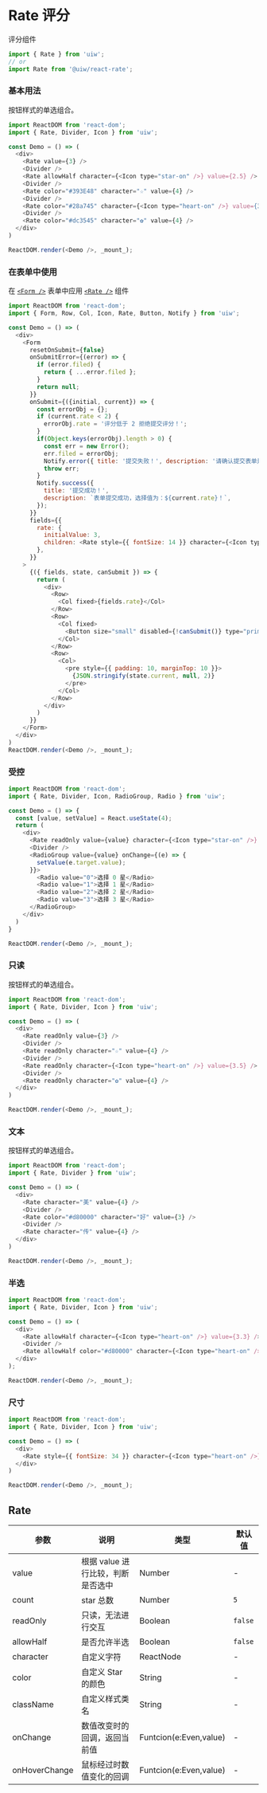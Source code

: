 Rate 评分
===

评分组件

```jsx
import { Rate } from 'uiw';
// or
import Rate from '@uiw/react-rate';
```

### 基本用法

按钮样式的单选组合。

<!--rehype:bgWhite=true&codeSandbox=true&codePen=true-->
```js
import ReactDOM from 'react-dom';
import { Rate, Divider, Icon } from 'uiw';

const Demo = () => (
  <div>
    <Rate value={3} />
    <Divider />
    <Rate allowHalf character={<Icon type="star-on" />} value={2.5} />
    <Divider />
    <Rate color="#393E48" character="☆" value={4} />
    <Divider />
    <Rate color="#28a745" character={<Icon type="heart-on" />} value={3} />
    <Divider />
    <Rate color="#dc3545" character="✿" value={4} />
  </div>
)

ReactDOM.render(<Demo />, _mount_);
```

### 在表单中使用

在 [`<Form />`](#/components/form) 表单中应用 [`<Rate />`](#/components/rate) 组件

<!--rehype:bgWhite=true&codeSandbox=true&codePen=true-->
```js
import ReactDOM from 'react-dom';
import { Form, Row, Col, Icon, Rate, Button, Notify } from 'uiw';

const Demo = () => (
  <div>
    <Form
      resetOnSubmit={false}
      onSubmitError={(error) => {
        if (error.filed) {
          return { ...error.filed };
        }
        return null;
      }}
      onSubmit={({initial, current}) => {
        const errorObj = {};
        if (current.rate < 2) {
          errorObj.rate = '评分低于 2 拒绝提交评分！';
        }
        if(Object.keys(errorObj).length > 0) {
          const err = new Error();
          err.filed = errorObj;
          Notify.error({ title: '提交失败！', description: '请确认提交表单是否正确！' });
          throw err;
        }
        Notify.success({
          title: '提交成功！',
          description: `表单提交成功，选择值为：${current.rate}！`,
        });
      }}
      fields={{
        rate: {
          initialValue: 3,
          children: <Rate style={{ fontSize: 14 }} character={<Icon type="star-on" />} />
        },
      }}
    >
      {({ fields, state, canSubmit }) => {
        return (
          <div>
            <Row>
              <Col fixed>{fields.rate}</Col>
            </Row>
            <Row>
              <Col fixed>
                <Button size="small" disabled={!canSubmit()} type="primary" htmlType="submit">提交</Button>
              </Col>
            </Row>
            <Row>
              <Col>
                <pre style={{ padding: 10, marginTop: 10 }}>
                  {JSON.stringify(state.current, null, 2)}
                </pre>
              </Col>
            </Row>
          </div>
        )
      }}
    </Form>
  </div>
)
ReactDOM.render(<Demo />, _mount_);
```

### 受控

<!--rehype:bgWhite=true&codeSandbox=true&codePen=true-->
```js
import ReactDOM from 'react-dom';
import { Rate, Divider, Icon, RadioGroup, Radio } from 'uiw';

const Demo = () => {
  const [value, setValue] = React.useState(4);
  return (
    <div>
      <Rate readOnly value={value} character={<Icon type="star-on" />} />
      <Divider />
      <RadioGroup value={value} onChange={(e) => {
        setValue(e.target.value);
      }}>
        <Radio value="0">选择 0 星</Radio>
        <Radio value="1">选择 1 星</Radio>
        <Radio value="2">选择 2 星</Radio>
        <Radio value="3">选择 3 星</Radio>
      </RadioGroup>
    </div>
  )
}

ReactDOM.render(<Demo />, _mount_);
```

### 只读

按钮样式的单选组合。

<!--rehype:bgWhite=true&codeSandbox=true&codePen=true-->
```js
import ReactDOM from 'react-dom';
import { Rate, Divider, Icon } from 'uiw';

const Demo = () => (
  <div>
    <Rate readOnly value={3} />
    <Divider />
    <Rate readOnly character="☆" value={4} />
    <Divider />
    <Rate readOnly character={<Icon type="heart-on" />} value={3.5} />
    <Divider />
    <Rate readOnly character="✿" value={4} />
  </div>
)

ReactDOM.render(<Demo />, _mount_);
```

### 文本

按钮样式的单选组合。

<!--rehype:bgWhite=true&codeSandbox=true&codePen=true-->
```js
import ReactDOM from 'react-dom';
import { Rate, Divider } from 'uiw';

const Demo = () => (
  <div>
    <Rate character="美" value={4} />
    <Divider />
    <Rate color="#d80000" character="好" value={3} />
    <Divider />
    <Rate character="传" value={4} />
  </div>
)

ReactDOM.render(<Demo />, _mount_);
```

### 半选

<!--rehype:bgWhite=true&codeSandbox=true&codePen=true-->
```js
import ReactDOM from 'react-dom';
import { Rate, Divider, Icon } from 'uiw';

const Demo = () => (
  <div>
    <Rate allowHalf character={<Icon type="heart-on" />} value={3.3} />
    <Divider />
    <Rate allowHalf color="#d80000" character={<Icon type="heart-on" />} value={4.3} />
  </div>
);

ReactDOM.render(<Demo />, _mount_);
```

### 尺寸

<!--rehype:bgWhite=true&codeSandbox=true&codePen=true-->
```js
import ReactDOM from 'react-dom';
import { Rate, Divider, Icon } from 'uiw';

const Demo = () => (
  <div>
    <Rate style={{ fontSize: 34 }} character={<Icon type="heart-on" />} value={3} />
  </div>
)

ReactDOM.render(<Demo />, _mount_);
```

## Rate

| 参数 | 说明 | 类型 | 默认值 |
|--------- |-------- |--------- |-------- |
| value | 根据 value 进行比较，判断是否选中 | Number | - |
| count | star 总数 | Number | `5` |
| readOnly | 只读，无法进行交互 | Boolean | `false` |
| allowHalf | 是否允许半选 | Boolean | `false` |
| character | 自定义字符 | ReactNode | - |
| color | 自定义 Star 的颜色 | String | - |
| className | 自定义样式类名 | String | - |
| onChange | 数值改变时的回调，返回当前值 | Funtcion(e:Even,value) | - |
| onHoverChange | 鼠标经过时数值变化的回调 | Funtcion(e:Even,value) | - |
